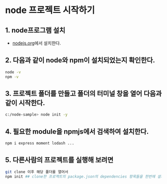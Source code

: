 # node 프로젝트 시작하기
## 1. node프로그램 설치
  - [nodejs.org](https://nodejs.org)에서 설치한다.
## 2. 다음과 같이 node와 npm이 설치되었는지 확인한다.
```bash
node -v
npm -v
```
## 3. 프로젝트 폴더를 만들고 폴더의 터미널 창을 열어 다음과 같이 시작한다.
```bash
c:/node-sample> node init -y
```
## 4. 필요한 module을 npmjs에서 검색하여 설치한다.
```bash
npm i express moment lodash ...
```

## 5. 다른사람의 프로젝트를 실행해 보려면
```bash
git clone 이후 해당 폴더를 열어서
npm init ## clone한 프로젝트의 package.json의 dependencies 항목들을 한번에 설치해서 서버를 열어볼 수 있음
```